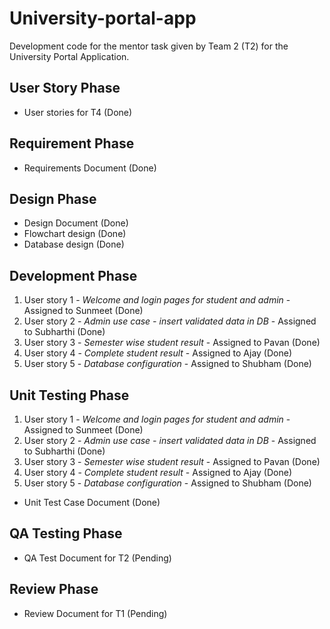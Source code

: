 # University-portal-app

Development code for the mentor task given by Team 2 (T2) for the University Portal Application.

## User Story Phase
* User stories for T4 (Done)

## Requirement Phase
* Requirements Document (Done)

## Design Phase
* Design Document (Done)
* Flowchart design (Done)
* Database design (Done)

## Development Phase
1. User story 1 - _Welcome and login pages for student and admin_ - Assigned to Sunmeet (Done)
1. User story 2 - _Admin use case - insert validated data in DB_ - Assigned to Subharthi (Done)
1. User story 3 - _Semester wise student result_ - Assigned to Pavan (Done)
1. User story 4 - _Complete student result_ - Assigned to Ajay (Done)
1. User story 5 - _Database configuration_ - Assigned to Shubham (Done)

## Unit Testing Phase
1. User story 1 - _Welcome and login pages for student and admin_ - Assigned to Sunmeet (Done)
1. User story 2 - _Admin use case - insert validated data in DB_ - Assigned to Subharthi (Done)
1. User story 3 - _Semester wise student result_ - Assigned to Pavan (Done)
1. User story 4 - _Complete student result_ - Assigned to Ajay (Done)
1. User story 5 - _Database configuration_ - Assigned to Shubham (Done)
* Unit Test Case Document (Done)

## QA Testing Phase
* QA Test Document for T2 (Pending)

## Review Phase
* Review Document for T1 (Pending)
